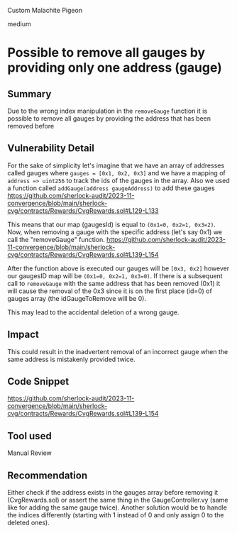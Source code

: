 Custom Malachite Pigeon

medium

# Possible to remove all gauges by providing only one address (gauge)

## Summary
Due to the wrong index manipulation in the `removeGauge` function it is possible to remove all gauges by providing the address that has been removed before
## Vulnerability Detail
For the sake of simplicity let's imagine that we have an array of addresses called gauges where  `gauges = [0x1, 0x2, 0x3]` and we have a mapping of `address => uint256` to track the ids of the gauges in the array. Also we used a function called `addGauge(address gaugeAddress)` to add these gauges https://github.com/sherlock-audit/2023-11-convergence/blob/main/sherlock-cvg/contracts/Rewards/CvgRewards.sol#L129-L133

This means that our map (gaugesId) is equal to `(0x1=0, 0x2=1, 0x3=2)`. Now, when removing a gauge with the specific address (let's say 0x1) we call the "removeGauge" function. https://github.com/sherlock-audit/2023-11-convergence/blob/main/sherlock-cvg/contracts/Rewards/CvgRewards.sol#L139-L154

After the function above is executed our gauges will be `[0x3, 0x2]` however our gaugesID map will be `(0x1=0, 0x2=1, 0x3=0)`. If there is a subsequent call to `removeGauge` with the same address that has been removed (0x1) it will cause the removal of the 0x3 since it is on the first place (id=0) of gauges array (the idGaugeToRemove will be 0). 

This may lead to the accidental deletion of a wrong gauge. 

## Impact
This could result in the inadvertent removal of an incorrect gauge when the same address is mistakenly provided twice.
## Code Snippet
https://github.com/sherlock-audit/2023-11-convergence/blob/main/sherlock-cvg/contracts/Rewards/CvgRewards.sol#L139-L154
## Tool used

Manual Review

## Recommendation
Either check if the address exists in the gauges array before removing it (CvgRewards.sol) or assert the same thing in the GaugeController.vy (same like for adding the same gauge twice). 
Another solution would be to handle the indices differently (starting with 1 instead of 0 and only assign 0 to the deleted ones).